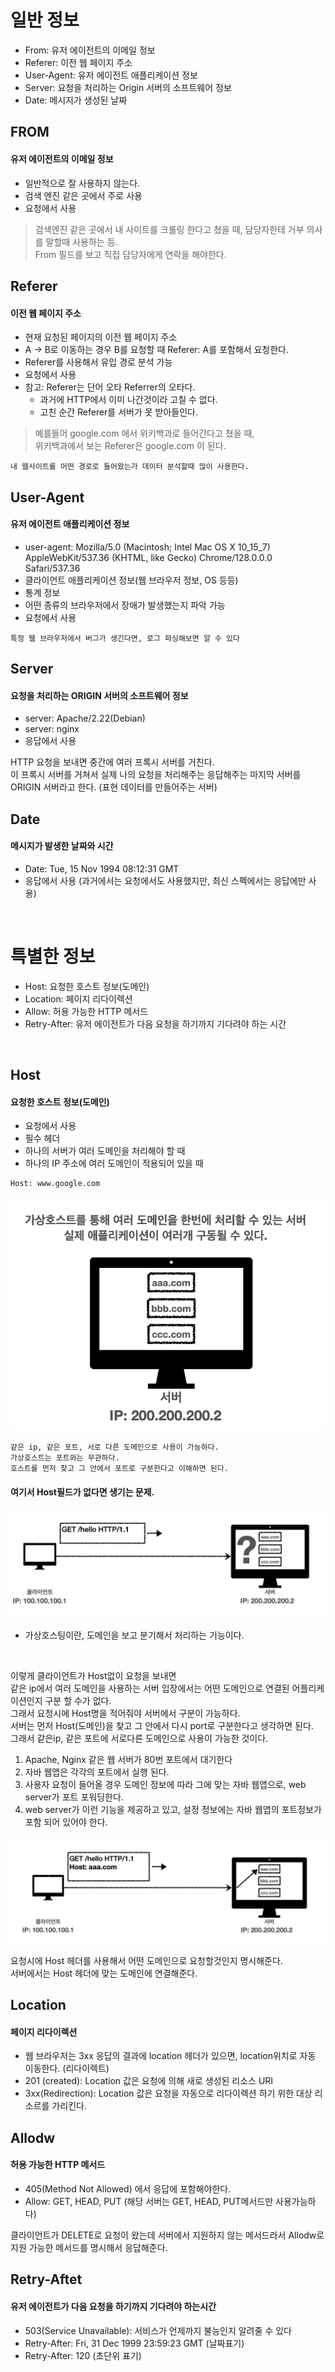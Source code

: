 # 일반 정보

- From: 유저 에이전트의 이메일 정보
- Referer: 이전 웹 페이지 주소
- User-Agent: 유저 에이전트 애플리케이션 정보
- Server: 요청을 처리하는 Origin 서버의 소프트웨어 정보
- Date: 메시지가 생성된 날짜



## FROM
#### 유저 에이전트의 이메일 정보
- 일반적으로 잘 사용하지 않는다.
- 검색 엔진 같은 곳에서 주로 사용
- 요청에서 사용

> 검색엔진 같은 곳에서 내 사이트를 크롤링 한다고 쳤을 때, 담당자한테 거부 의사를 말할때 사용하는 등.  
> From 필드를 보고 직접 담당자에게 연락을 해야한다.



## Referer
#### 이전 웹 페이지 주소
- 현재 요청된 페이지의 이전 웹 페이지 주소
- A -> B로 이동하는 경우 B를 요청할 때 Referer: A를 포함해서 요청한다.
- Referer를 사용해서 유입 경로 분석 가능
- 요청에서 사용
- 참고: Referer는 단어 오타 Referrer의 오타다.
  - 과거에 HTTP에서 이미 나간것이라 고칠 수 없다.
  - 고친 순간 Referer를 서버가 못 받아들인다.


> 예를들어 google.com 에서 위키백과로 들어간다고 쳤을 때,  
> 위키백과에서 보는 Referer은 google.com 이 된다.

`내 웹사이트를 어떤 경로로 들어왔는가 데이터 분석할때 많이 사용한다.`



## User-Agent
#### 유저 에이전트 애플리케이션 정보

- user-agent: Mozilla/5.0 (Macintosh; Intel Mac OS X 10_15_7) AppleWebKit/537.36 (KHTML, like Gecko) Chrome/128.0.0.0 Safari/537.36
- 클라이언트 애플리케이션 정보(웹 브라우저 정보, OS 등등)
- 통계 정보
- 어떤 종류의 브라우저에서 장애가 발생했는지 파악 가능
- 요청에서 사용

`특정 웹 브라우저에서 버그가 생긴다면, 로그 파싱해보면 알 수 있다`


## Server
#### 요청을 처리하는 ORIGIN 서버의 소프트웨어 정보

- server: Apache/2.22(Debian)
- server: nginx
- 응답에서 사용

HTTP 요청을 보내면 중간에 여러 프록시 서버를 거친다.   
이 프록시 서버를 거쳐서 실제 나의 요청을 처리해주는 응답해주는 마지막 서버를 ORIGIN 서버라고 한다. (표현 데이터를 만들어주는 서버)

## Date
#### 메시지가 발생한 날짜와 시간
- Date: Tue, 15 Nov 1994 08:12:31 GMT
- 응답에서 사용 (과거에서는 요청에서도 사용했지만, 최신 스펙에서는 응답에만 사용)

<br>


# 특별한 정보
- Host: 요청한 호스트 정보(도메인)
- Location: 페이지 리다이렉션
- Allow: 허용 가능한 HTTP 메서드
- Retry-After: 유저 에이전트가 다음 요청을 하기까지 기다려야 하는 시간

<br>

## Host
#### 요청한 호스트 정보(도메인)

- 요청에서 사용
- 필수 헤더
- 하나의 서버가 여러 도메인을 처리해야 할 때
- 하나의 IP 주소에 여러 도메인이 적용되어 있을 때

```
Host: www.google.com
```

![image](./images/image%20copy%204.png)

`같은 ip, 같은 포트, 서로 다른 도메인으로 사용이 가능하다.`  
`가상호스트는 포트와는 무관하다.`  
`호스트를 먼저 찾고 그 안에서 포트로 구분한다고 이해하면 된다.`


#### 여기서 Host필드가 없다면 생기는 문제.
![image](./images/image%20copy%205.png)

- 가상호스팅이란, 도메인을 보고 분기해서 처리하는 기능이다.  

<br>

이렇게 클라이언트가 Host없이 요청을 보내면  
같은 ip에서 여러 도메인을 사용하는 서버 입장에서는 어떤 도메인으로 연결된 어플리케이션인지 구분 할 수가 없다.   
그래서 요청시에 Host명을 적어줘야 서버에서 구분이 가능하다.  
서버는 먼저 Host(도메인)을 찾고 그 안에서 다시 port로 구분한다고 생각하면 된다.  
그래서 같은ip, 같은 포트에 서로다른 도메인으로 사용이 가능한 것이다.

1. Apache, Nginx 같은 웹 서버가 80번 포트에서 대기한다
2. 자바 웹앱은 각각의 포트에서 실행 된다.
3. 사용자 요청이 들어올 경우 도메인 정보에 따라 그에 맞는 자바 웹앱으로, web server가 포트 포워딩한다.
4. web server가 이런 기능을 제공하고 있고, 설정 정보에는 자바 웹앱의 포트정보가 포함 되어 있어야 한다.


![image](./images/image%20copy%206.png)

요청시에 Host 헤더를 사용해서 어떤 도메인으로 요청할것인지 명시해준다.  
서버에서는 Host 헤더에 맞는 도메인에 연결해준다.  



## Location
#### 페이지 리다이렉션
- 웹 브라우저는 3xx 응답의 결과에 location 헤더가 있으면, location위치로 자동 이동한다. (리다이렉트)
- 201 (created): Location 값은 요청에 의해 새로 생성된 리소스 URI
- 3xx(Redirection): Location 값은 요청을 자동으로 리다이렉션 하기 위한 대상 리소르를 가리킨다.

## Allodw
#### 허용 가능한 HTTP 메서드
- 405(Method Not Allowed) 에서 응답에 포함해야한다.
- Allow: GET, HEAD, PUT (해당 서버는 GET, HEAD, PUT메서드만 사용가능하다)

클라이언트가 DELETE로 요청이 왔는데 서버에서 지원하지 않는 메서드라서 Allodw로 지원 가능한 메서드를 명시해서 응답해준다.


## Retry-Aftet
#### 유저 에이전트가 다음 요청을 하기까지 기다려야 하는시간
- 503(Service Unavailable): 서비스가 언제까지 불능인지 알려줄 수 있다
- Retry-After: Fri, 31 Dec 1999 23:59:23 GMT (날짜표기)
- Retry-After: 120 (초단위 표기)